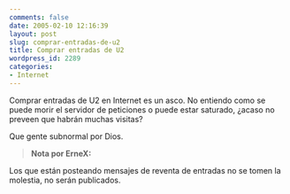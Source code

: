 ```yaml
---
comments: false
date: 2005-02-10 12:16:39
layout: post
slug: comprar-entradas-de-u2
title: Comprar entradas de U2
wordpress_id: 2289
categories:
- Internet
---
```


Comprar entradas de U2 en Internet es un asco. No entiendo como se puede morir el servidor de peticiones o puede estar saturado, ¿acaso no preveen que habrán muchas visitas?





Que gente subnormal por Dios.





> **Nota por ErneX:**  

Los que están posteando mensajes de reventa de entradas no se tomen la molestia, no serán publicados.




 
